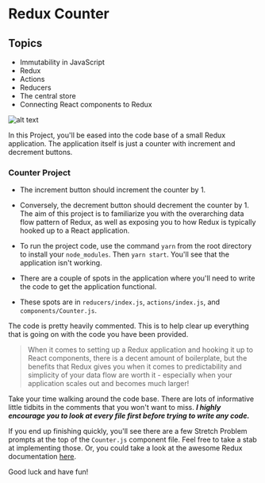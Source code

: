 # Redux Counter

## Topics

* Immutability in JavaScript
* Redux
* Actions
* Reducers
* The central store
* Connecting React components to Redux

![alt text](https://camo.githubusercontent.com/9de527b9432cc9244dc600875b46b43311918b59/68747470733a2f2f73332e616d617a6f6e6177732e636f6d2f6d656469612d702e736c69642e65732f75706c6f6164732f3336343831322f696d616765732f323438343739302f415243482d5265647578322d657874656e6465642d7265616c2d6465636c657261746976652e676966)

In this Project, you'll be eased into the code base of a small Redux application. The application itself is just a counter with increment and decrement buttons.

### Counter Project

* The increment button should increment the counter by 1.
* Conversely, the decrement button should decrement the counter by 1. The aim of this project is to familiarize you with the overarching data flow pattern of Redux, as well as exposing you to how Redux is typically hooked up to a React application.

* To run the project code, use the command `yarn` from the root directory to install your `node_modules`. Then `yarn start`. You'll see that the application isn't working.
* There are a couple of spots in the application where you'll need to write the code to get the application functional.
* These spots are in `reducers/index.js`, `actions/index.js`, and `components/Counter.js`.

The code is pretty heavily commented. This is to help clear up everything that is going on with the code you have been provided.

> When it comes to setting up a Redux application and hooking it up to React components, there is a decent amount of boilerplate, but the benefits that Redux gives you when it comes to predictability and simplicity of your data flow are worth it - especially when your application scales out and becomes much larger!

Take your time walking around the code base. There are lots of informative little tidbits in the comments that you won't want to miss. **_I highly encourage you to look at every file first before trying to write any code._**

If you end up finishing quickly, you'll see there are a few Stretch Problem prompts at the top of the `Counter.js` component file. Feel free to take a stab at implementing those. Or, you could take a look at the awesome Redux documentation [here](http://redux.js.org/docs/basics/).

Good luck and have fun!


